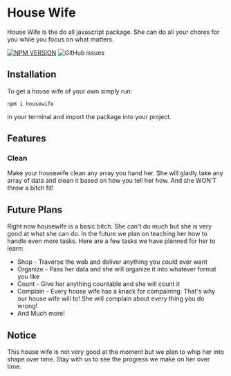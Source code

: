 # House Wife
House Wife is the do all javascript package. She can do all your chores for you while you focus on what matters.  

[![NPM VERSION][npm-image]][npm-url]
![GitHub issues](https://img.shields.io/github/issues/oyciny/housewife?style=flat-square)

## Installation
To get a house wife of your own simply run:
```console
npm i housewife
``` 
in your terminal and import the package into your project.

## Features
### Clean
Make your housewife clean any array you hand her. She will gladly take any array of data and clean it based on how you tell her how. And she WON'T throw a bitch fit!

## Future Plans
Right now housewife is a basic bitch. She can't do much but she is very good at what she can do. In the future we plan on teaching her how to handle even more tasks. Here are a few tasks we have planned for her to learn:
* Shop - Traverse the web and deliver anything you could ever want
* Organize - Pass her data and she will organize it into whatever format you like
* Count - Give her anything countable and she will count it
* Complain - Every house wife has a knack for compaining. That's why our house wife will to! She will complain about every thing you do wrong!
* And Much more!

## Notice
This house wife is not very good at the moment but we plan to whip her into shape over time. Stay with us to see the progress we make on her over time.

[npm-image]: https://img.shields.io/npm/v/housewife
[npm-url]: https://npmjs.org/package/housewife
